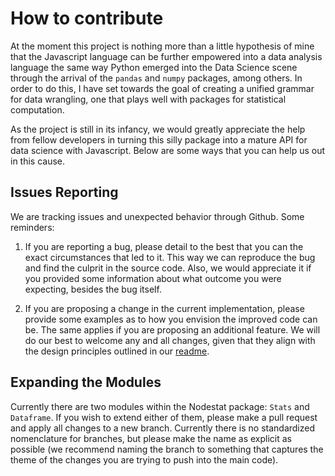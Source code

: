 # How to contribute

At the moment this project is nothing more than a little hypothesis of mine that the Javascript language can be further empowered into a data analysis language the same way Python emerged into the Data Science scene through the arrival of the `pandas` and `numpy` packages, among others. In order to do this, I have set towards the goal of creating a unified grammar for data wrangling, one that plays well with packages for statistical computation.

As the project is still in its infancy, we would greatly appreciate the help from fellow developers in turning this silly package into a mature API for data science with Javascript. Below are some ways that you can help us out in this cause.

## Issues Reporting

We are tracking issues and unexpected behavior through Github. Some reminders:

1. If you are reporting a bug, please detail to the best that you can the exact circumstances that led to it. This way we can reproduce the bug and find the culprit in the source code. Also, we would appreciate it if you provided some information about what outcome you were expecting, besides the bug itself.

2. If you are proposing a change in the current implementation, please provide some examples as to how you envision the improved code can be. The same applies if you are proposing an additional feature. We will do our best to welcome any and all changes, given that they align with the design principles outlined in our [readme](readme.md).

## Expanding the Modules

Currently there are two modules within the Nodestat package: `Stats` and `Dataframe`. If you wish to extend either of them, please make a pull request and apply all changes to a new branch. Currently there is no standardized nomenclature for branches, but please make the name as explicit as possible (we recommend naming the branch to something that captures the theme of the changes you are trying to push into the main code).